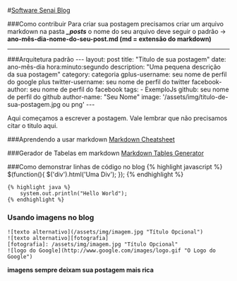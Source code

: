 #[Software Senai Blog](senaisoftware.github.io)

###Como contribuir
 Para criar sua postagem precisamos criar um arquivo markdown na pasta ***_posts*** o nome do seu arquivo deve seguir o padrão → **ano-mês-dia-nome-do-seu-post.md (md = extensão do markdown)**

---

###Arquitetura padrão
    ---
    layout: post
    title:  "Titulo de sua postagem"
    date:   ano-mês-dia hora:minuto:segundo
    description: "Uma pequena descrição da sua postagem"
    category: categoria
    gplus-username: seu nome de perfil do google plus
    twitter-username: seu nome de perfil do twitter
    facebook-author: seu nome de perfil do facebook
    tags:
    - ExemploJs
    github: seu nome de perfil do github
    author-name: "Seu Nome"
    image: '/assets/img/titulo-de-sua-postagem.jpg ou png'
    ---

Aqui começamos a escrever a postagem. Vale lembrar que não precisamos citar o titulo aqui.

###Aprendendo a usar markdown
[Markdown Cheatsheet](https://github.com/adam-p/markdown-here/wiki/Markdown-Cheatsheet)

###Gerador de Tabelas em markdown
[Markdown Tables Generator](http://www.tablesgenerator.com/markdown_tables)

###Como demonstrar linhas de código no blog
    {% highlight javascript %} 
        $(function(){ $('div').html('Uma Div'); }); 
    {% endhighlight %}

    {% highlight java %} 
        system.out.println("Hello World"); 
    {% endhighlight %}
    
### Usando imagens no blog
    ![texto alternativo](/assets/img/imagem.jpg "Título Opcional")
    ![texto alternativo][fotografia]
    [fotografia]: /assets/img/imagem.jpg "Título Opcional"
    ![logo do Google](http://www.google.com/images/logo.gif "O Logo do Google")
**imagens sempre deixam sua postagem mais rica**





